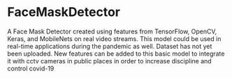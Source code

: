 # FaceMaskDetector
 A Face Mask Detector created using features from TensorFlow, OpenCV, Keras, and MobileNets on real video streams. This model could be used in real-time applications during the pandemic as well.
Dataset has not yet been uploaded. 
New features can be added to this basic model to integrate it with cctv cameras in public places in order to increase discipline and control covid-19
